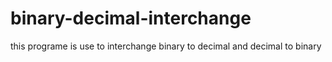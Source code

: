 # binary-decimal-interchange
this programe is use to interchange binary to decimal and decimal to binary
